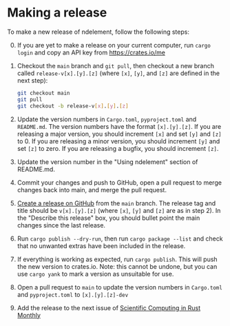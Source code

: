 # Making a release

To make a new release of ndelement, follow the following steps:

0) If you are yet to make a release on your current computer, run `cargo login` and copy an API
   key from https://crates.io/me

1) Checkout the `main` branch and `git pull`, then checkout a new branch called `release-v[x].[y].[z]`
   (where `[x]`, `[y]`, and `[z]` are defined in the next step):
   ```bash
   git checkout main
   git pull
   git checkout -b release-v[x].[y].[z]
   ```

2) Update the version numbers in `Cargo.toml`, `pyproject.toml` and `README.md`.
   The version numbers have the format `[x].[y].[z]`. If you are releasing a major
   version, you should increment `[x]` and set `[y]` and `[z]` to 0.
   If you are releasing a minor version, you should increment `[y]` and set `[z]`
   to zero. If you are releasing a bugfix, you should increment `[z]`.

3) Update the version number in the "Using ndelement" section of README.md.

4) Commit your changes and push to GitHub, open a pull request to merge changes back into main, and merge the
   pull request.

5) [Create a release on GitHub](https://github.com/bempp/ndelement/releases/new) from the `main` branch.
   The release tag and title should be `v[x].[y].[z]` (where `[x]`, `[y]` and `[z]` are as in step 2).
   In the "Describe this release" box, you should bullet point the main changes since the last
   release.

6) Run `cargo publish --dry-run`, then run `cargo package --list` and
   check that no unwanted extras have been included in the release.

7) If everything is working as expected, run `cargo publish`. This will push the new version to
   crates.io. Note: this cannot be undone, but you can use `cargo yank` to mark a version as
   unsuitable for use.

8) Open a pull request to `main` to update the version numbers in `Cargo.toml` and `pyproject.toml`
   to `[x].[y].[z]-dev`

9) Add the release to the next issue of [Scientific Computing in Rust Monthly](https://github.com/rust-scicomp/scientific-computing-in-rust-monthly)
